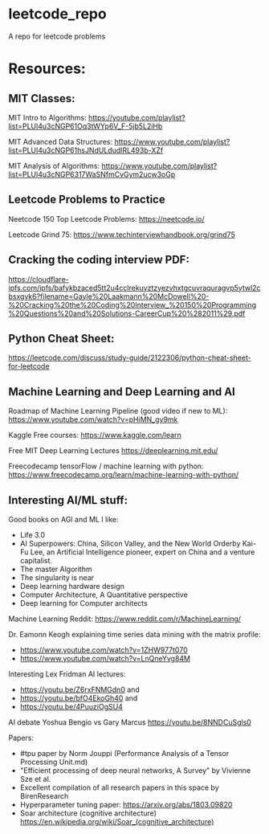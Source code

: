 # leetcode_repo
A repo for leetcode problems

# Resources:

## MIT Classes:
MIT Intro to Algorithms:
https://youtube.com/playlist?list=PLUl4u3cNGP61Oq3tWYp6V_F-5jb5L2iHb

MIT Advanced Data Structures:
https://www.youtube.com/playlist?list=PLUl4u3cNGP61hsJNdULdudlRL493b-XZf

MIT Analysis of Algorithms:
https://www.youtube.com/playlist?list=PLUl4u3cNGP6317WaSNfmCvGym2ucw3oGp


## Leetcode Problems to Practice
Neetcode 150 Top Leetcode Problems:
https://neetcode.io/

Leetcode Grind 75:
https://www.techinterviewhandbook.org/grind75


## Cracking the coding interview PDF:
https://cloudflare-ipfs.com/ipfs/bafykbzaced5tt2u4cclrekuyztzyezvhxtgcuvraquragvp5ytwl2cbsxgvk6?filename=Gayle%20Laakmann%20McDowell%20-%20Cracking%20the%20Coding%20Interview_%20150%20Programming%20Questions%20and%20Solutions-CareerCup%20%282011%29.pdf

## Python Cheat Sheet:
https://leetcode.com/discuss/study-guide/2122306/python-cheat-sheet-for-leetcode


## Machine Learning and Deep Learning and AI
Roadmap of Machine Learning Pipeline (good video if new to ML):
https://www.youtube.com/watch?v=pHiMN_gy9mk

Kaggle Free courses:
https://www.kaggle.com/learn

Free MIT Deep Learning Lectures
https://deeplearning.mit.edu/

Freecodecamp tensorFlow / machine learning with python:
https://www.freecodecamp.org/learn/machine-learning-with-python/


## Interesting AI/ML stuff:
Good books on AGI and ML I like:
* Life 3.0
* AI Superpowers: China, Silicon Valley, and the New World Orderby Kai-Fu Lee, an Artificial Intelligence pioneer, expert on China and a venture capitalist.
* The master Algorithm
* The singularity is near
* Deep learning hardware design 
* Computer Architecture, A Quantitative perspective 
* Deep learning for Computer architects 

Machine Learning Reddit:
https://www.reddit.com/r/MachineLearning/

Dr. Eamonn Keogh explaining time series data mining with the matrix profile:
* https://www.youtube.com/watch?v=1ZHW977t070
* https://www.youtube.com/watch?v=LnQneYvg84M

Interesting Lex Fridman AI lectures:
* https://youtu.be/Z6rxFNMGdn0 and 
* https://youtu.be/bfO4EkoGh40 and
* https://youtu.be/4PuuziOgSU4

AI debate Yoshua Bengio vs Gary Marcus
https://youtu.be/8NNDCuSgls0

Papers:
* #tpu paper by Norm Jouppi (Performance Analysis of a Tensor Processing Unit.md)
* "Efficient processing of deep neural networks, A Survey" by Vivienne Sze et al. 
* Excellent compilation of all research papers in this space by BirenResearch 
* Hyperparameter tuning paper: https://arxiv.org/abs/1803.09820
* Soar architecture (cognitive architecture) https://en.wikipedia.org/wiki/Soar_(cognitive_architecture)
